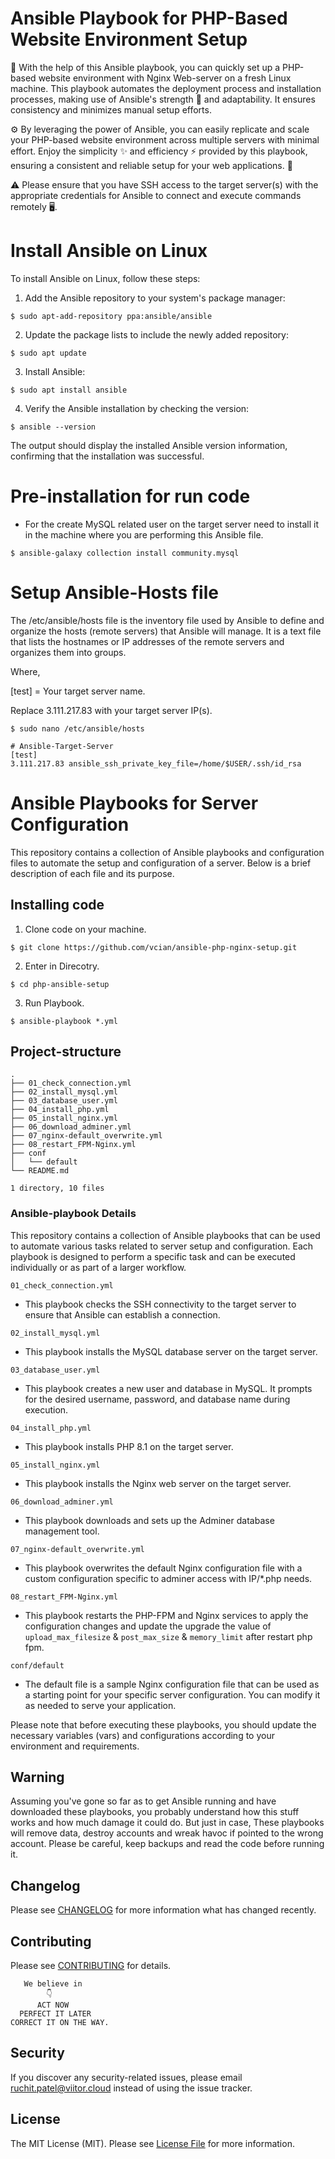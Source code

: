 # Ansible Playbook for PHP-Based Website Environment Setup
📜 With the help of this Ansible playbook, you can quickly set up a PHP-based website environment with Nginx Web-server on a fresh Linux machine. This playbook automates the deployment process and installation processes, making use of Ansible's strength 💪 and adaptability. It ensures consistency and minimizes manual setup efforts.

⚙️ By leveraging the power of Ansible, you can easily replicate and scale your PHP-based website environment across multiple servers with minimal effort. Enjoy the simplicity ✨ and efficiency ⚡ provided by this playbook, ensuring a consistent and reliable setup for your web applications. 🚀

⚠️ Please ensure that you have SSH access to the target server(s) with the appropriate credentials for Ansible to connect and execute commands remotely 🖥️.

# Install Ansible on Linux

To install Ansible on Linux, follow these steps:

1) Add the Ansible repository to your system's package manager:

```
$ sudo apt-add-repository ppa:ansible/ansible
```

2) Update the package lists to include the newly added repository:

```
$ sudo apt update
```

3) Install Ansible:

```
$ sudo apt install ansible
```

4) Verify the Ansible installation by checking the version:

```
$ ansible --version
```
The output should display the installed Ansible version information, confirming that the installation was successful.

# Pre-installation for run code

- For the create MySQL related user on the target server need to install it in the machine where you are performing this Ansible file.

```
$ ansible-galaxy collection install community.mysql
```

# Setup Ansible-Hosts file

The /etc/ansible/hosts file is the inventory file used by Ansible to define and organize the hosts (remote servers) that Ansible will manage. It is a text file that lists the hostnames or IP addresses of the remote servers and organizes them into groups.

Where,

[test] = Your target server name.

Replace 3.111.217.83 with your target server IP(s).

```
$ sudo nano /etc/ansible/hosts
```


```
# Ansible-Target-Server
[test]
3.111.217.83 ansible_ssh_private_key_file=/home/$USER/.ssh/id_rsa
```

# Ansible Playbooks for Server Configuration

This repository contains a collection of Ansible playbooks and configuration files to automate the setup and configuration of a server. Below is a brief description of each file and its purpose.

##  Installing code

1) Clone code on your machine.

```
$ git clone https://github.com/vcian/ansible-php-nginx-setup.git
```

2) Enter in Direcotry.

```
$ cd php-ansible-setup
```

3) Run Playbook.

```
$ ansible-playbook *.yml
```


## Project-structure

```
.
├── 01_check_connection.yml
├── 02_install_mysql.yml
├── 03_database_user.yml
├── 04_install_php.yml
├── 05_install_nginx.yml
├── 06_download_adminer.yml
├── 07_nginx-default_overwrite.yml
├── 08_restart_FPM-Nginx.yml
├── conf
│   └── default
└── README.md

1 directory, 10 files
```

### Ansible-playbook Details

This repository contains a collection of Ansible playbooks that can be used to automate various tasks related to server setup and configuration. Each playbook is designed to perform a specific task and can be executed individually or as part of a larger workflow.

`01_check_connection.yml`
- This playbook checks the SSH connectivity to the target server to ensure that Ansible can establish a connection.

`02_install_mysql.yml`
- This playbook installs the MySQL database server on the target server.

`03_database_user.yml`
- This playbook creates a new user and database in MySQL. It prompts for the desired username, password, and database name during execution.

`04_install_php.yml`
- This playbook installs PHP 8.1 on the target server.

`05_install_nginx.yml`
- This playbook installs the Nginx web server on the target server.

`06_download_adminer.yml`
- This playbook downloads and sets up the Adminer database management tool.

`07_nginx-default_overwrite.yml`
- This playbook overwrites the default Nginx configuration file with a custom configuration specific to adminer access with IP/*.php needs.

`08_restart_FPM-Nginx.yml`
- This playbook restarts the PHP-FPM and Nginx services to apply the configuration changes and update the upgrade the value of 
`upload_max_filesize` & `post_max_size` & `memory_limit` after restart php fpm. 

`conf/default`
- The default file is a sample Nginx configuration file that can be used as a starting point for your specific server configuration. You can modify it as needed to serve your application.

Please note that before executing these playbooks, you should update the necessary variables (vars) and configurations according to your environment and requirements.

## **Warning**

Assuming you've gone so far as to get Ansible running and have downloaded these playbooks, you probably understand how this stuff works and how much damage it could do. But just in case, These playbooks will remove data, destroy accounts and wreak havoc if pointed to the wrong account. Please be careful, keep backups and read the code before running it.

## Changelog

Please see [CHANGELOG](CHANGELOG.md) for more information what has changed recently.

## Contributing

Please see [CONTRIBUTING](CONTRIBUTING.md) for details.

       We believe in 
            👇
          ACT NOW
      PERFECT IT LATER
    CORRECT IT ON THE WAY.

## Security

If you discover any security-related issues, please email ruchit.patel@viitor.cloud instead of using the issue tracker.

## License

The MIT License (MIT). Please see [License File](LICENSE.md) for more information.